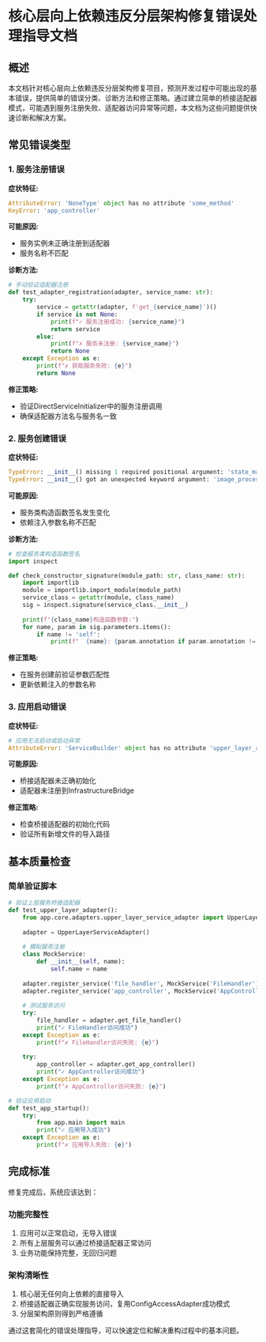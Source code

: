 # 核心层向上依赖违反分层架构修复错误处理指导文档

## 概述

本文档针对核心层向上依赖违反分层架构修复项目，预测开发过程中可能出现的基本错误，提供简单的错误分类、诊断方法和修正策略。通过建立简单的桥接适配器模式，可能遇到服务注册失败、适配器访问异常等问题，本文档为这些问题提供快速诊断和解决方案。

## 常见错误类型

### 1. 服务注册错误

**症状特征:**
```python
AttributeError: 'NoneType' object has no attribute 'some_method'
KeyError: 'app_controller'
```

**可能原因:**
- 服务实例未正确注册到适配器
- 服务名称不匹配

**诊断方法:**
```python
# 手动验证适配器注册
def test_adapter_registration(adapter, service_name: str):
    try:
        service = getattr(adapter, f'get_{service_name}')()
        if service is not None:
            print(f"✓ 服务注册成功: {service_name}")
            return service
        else:
            print(f"✗ 服务未注册: {service_name}")
            return None
    except Exception as e:
        print(f"✗ 获取服务失败: {e}")
        return None
```

**修正策略:**
- 验证DirectServiceInitializer中的服务注册调用
- 确保适配器方法名与服务名一致

### 2. 服务创建错误

**症状特征:**
```python
TypeError: __init__() missing 1 required positional argument: 'state_manager'
TypeError: __init__() got an unexpected keyword argument: 'image_processor'
```

**可能原因:**
- 服务类构造函数签名发生变化
- 依赖注入参数名称不匹配

**诊断方法:**
```python
# 检查服务类构造函数签名
import inspect

def check_constructor_signature(module_path: str, class_name: str):
    import importlib
    module = importlib.import_module(module_path)
    service_class = getattr(module, class_name)
    sig = inspect.signature(service_class.__init__)
    
    print(f"{class_name}构造函数参数:")
    for name, param in sig.parameters.items():
        if name != 'self':
            print(f"  {name}: {param.annotation if param.annotation != param.empty else 'Any'}")
```

**修正策略:**
- 在服务创建前验证参数匹配性
- 更新依赖注入的参数名称

### 3. 应用启动错误

**症状特征:**
```python
# 应用无法启动或启动异常
AttributeError: 'ServiceBuilder' object has no attribute 'upper_layer_adapter'
```

**可能原因:**
- 桥接适配器未正确初始化
- 适配器未注册到InfrastructureBridge

**修正策略:**
- 检查桥接适配器的初始化代码
- 验证所有新增文件的导入路径

## 基本质量检查

### 简单验证脚本

```python
# 验证上层服务桥接适配器
def test_upper_layer_adapter():
    from app.core.adapters.upper_layer_service_adapter import UpperLayerServiceAdapter
    
    adapter = UpperLayerServiceAdapter()
    
    # 模拟服务注册
    class MockService:
        def __init__(self, name):
            self.name = name
    
    adapter.register_service('file_handler', MockService('FileHandler'))
    adapter.register_service('app_controller', MockService('AppController'))
    
    # 测试服务访问
    try:
        file_handler = adapter.get_file_handler()
        print("✓ FileHandler访问成功")
    except Exception as e:
        print(f"✗ FileHandler访问失败: {e}")
    
    try:
        app_controller = adapter.get_app_controller()
        print("✓ AppController访问成功")
    except Exception as e:
        print(f"✗ AppController访问失败: {e}")

# 验证应用启动
def test_app_startup():
    try:
        from app.main import main
        print("✓ 应用导入成功")
    except Exception as e:
        print(f"✗ 应用导入失败: {e}")
```

## 完成标准

修复完成后，系统应该达到：

### 功能完整性
1. 应用可以正常启动，无导入错误
2. 所有上层服务可以通过桥接适配器正常访问
3. 业务功能保持完整，无回归问题

### 架构清晰性
1. 核心层无任何向上依赖的直接导入
2. 桥接适配器正确实现服务访问，复用ConfigAccessAdapter成功模式
3. 分层架构原则得到严格遵循

通过这套简化的错误处理指导，可以快速定位和解决重构过程中的基本问题。